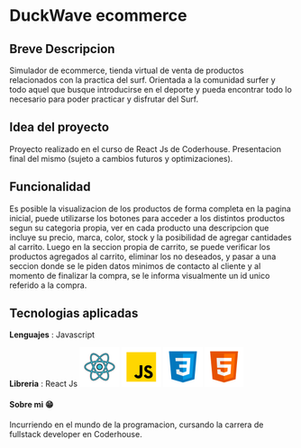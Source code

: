 
# DuckWave ecommerce

## Breve Descripcion

Simulador de ecommerce, tienda virtual de venta de productos relacionados con la practica del surf.
Orientada a la comunidad surfer y todo aquel que busque introducirse en el deporte y pueda encontrar todo lo necesario para poder practicar y disfrutar del Surf.



## Idea del proyecto

 Proyecto realizado en el curso de React Js de Coderhouse.
 Presentacion final del mismo (sujeto a cambios futuros y optimizaciones).

## Funcionalidad

Es posible la visualizacion de los productos de forma completa en la pagina inicial, puede utilizarse los botones para acceder a los distintos productos segun su categoria propia, ver en cada producto una descripcion que incluye su precio, marca, color, stock y la posibilidad de agregar cantidades al carrito.
Luego en la seccion propia de carrito, se puede verificar los productos agregados al carrito, eliminar los no deseados, y pasar a una seccion donde se le piden datos minimos de contacto al cliente y al momento de finalizar la compra, se le informa visualmente un id unico referido a la compra.



## Tecnologias aplicadas

**Lenguajes** : Javascript

**Libreria** : React Js
![React Js](/public/logoTec/img/react.png)
![Javascript](/public/logoTec/img/javascript.png)
![CSS](/public/logoTec/img/css.png)
![HTML5](/public/logoTec/img/html.png)




#### Sobre mi 😁
Incurriendo en el mundo de la programacion, cursando la carrera de fullstack developer en Coderhouse.

